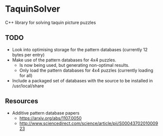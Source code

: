 # TaquinSolver
C++ library for solving taquin picture puzzles

## TODO
* Look into optimising storage for the pattern databases (currently 12 bytes per entry)
* Make use of the pattern databases for 4x4 puzzles.
    * Is now being used, but generating non-optimal results.
    * Only load the pattern databases for 4x4 puzzles (currently loading for all)
* Include a packaged set of databases with the source to be installed in /usr/local/share

## Resources
* Additive pattern database papers
    * https://arxiv.org/abs/1107.0050
    * http://www.sciencedirect.com/science/article/pii/S0004370201000923
